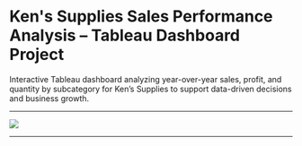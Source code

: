# Ken's Supplies Sales Performance Analysis – Tableau Dashboard Project

Interactive Tableau dashboard analyzing year-over-year sales, profit, and quantity by subcategory for Ken’s Supplies to support data-driven decisions and business growth.

---

![](furniture-shopping-center.jpg)

---

